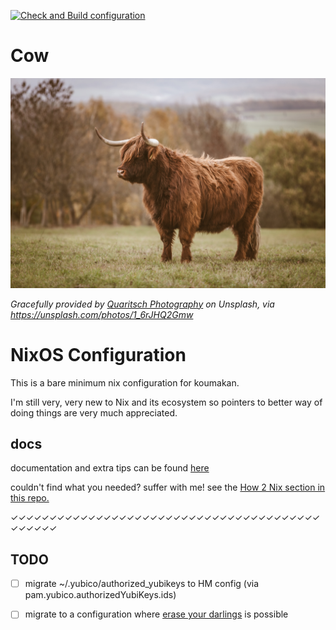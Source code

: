 [![Check and Build configuration](https://github.com/soopyc/nix-on-koumakan/actions/workflows/build.yaml/badge.svg?branch=main)](https://github.com/soopyc/nix-on-koumakan/actions/workflows/build.yaml)

# Cow
![a yak on some grass](docs/quaritsch-photography-1_6rJHQ2Gmw-unsplash.jpg)

*Gracefully provided by [Quaritsch Photography](https://unsplash.com/@quaritsch) on Unsplash, via https://unsplash.com/photos/1_6rJHQ2Gmw*

# NixOS Configuration
This is a bare minimum nix configuration for koumakan.

I'm still very, very new to Nix and its ecosystem so pointers to better
way of doing things are very much appreciated.

## docs
documentation and extra tips can be found [here](docs/)

couldn't find what you needed? suffer with me! see the
[How 2 Nix section in this repo.](https://github.com/hlissner/dotfiles#frequently-asked-questions)

✓✓✓✓✓✓✓✓✓✓✓✓✓✓✓✓✓✓✓✓✓✓✓✓✓✓✓✓✓✓✓✓✓✓✓✓✓✓✓✓✓✓✓✓✓✓

## TODO
- [ ] migrate ~/.yubico/authorized_yubikeys to HM config (via pam.yubico.authorizedYubiKeys.ids)

<!-- very future tasks -->
- [ ] migrate to a configuration where [erase your darlings](https://grahamc.com/blog/erase-your-darlings/) is possible
